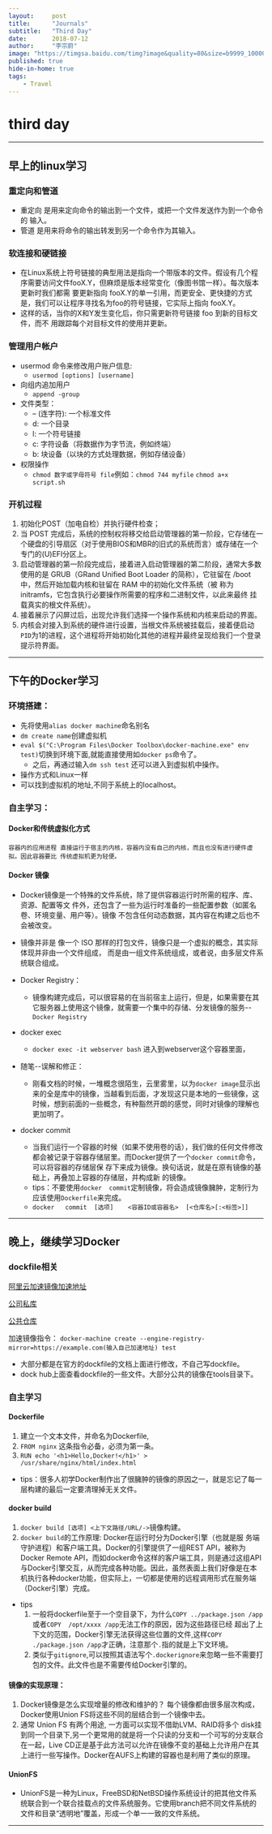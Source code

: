 ```yaml
---
layout:     post
title:      "Journals"
subtitle:   "Third Day"
date:       2018-07-12
author:     "李宗蔚"
image: "https://timgsa.baidu.com/timg?image&quality=80&size=b9999_10000&sec=1531489044019&di=6b3fc4f202a03f16bfb64dfbef9c1b86&imgtype=0&src=http%3A%2F%2Fattachments.gfan.com%2Fforum%2F201507%2F02%2F163646ll9v2xn0tjz92hrb.jpg"
published: true
hide-in-home: true
tags:
    - Travel
---
```


third day
=

-------------------------------------------

## 早上的linux学习

### 重定向和管道
* 重定向 是用来定向命令的输出到一个文件，或把一个文件发送作为到一个命令的 输入。
* 管道 是用来将命令的输出转发到另一个命令作为其输入。

### 软连接和硬链接
* 在Linux系统上符号链接的典型用法是指向一个带版本的文件。假设有几个程序需要访问文件fooX.Y，但麻烦是版本经常变化（像图书馆一样）。每次版本更新时我们都需 要更新指向 fooX.Y的单一引用，而更安全、更快捷的方式是，我们可以让程序寻找名为foo的符号链接，它实际上指向 fooX.Y。
* 这样的话，当你的X和Y发生变化后，你只需更新符号链接 foo 到新的目标文件，而不 用跟踪每个对目标文件的使用并更新。

### 管理用户帐户
* usermod 命令来修改用户账户信息:
    * `usermod [options] [username]`
* 向组内追加用户
    * `append -group` 
* 文件类型：
    * – (连字符): 一个标准文件
    * d: 一个目录
    * l: 一个符号链接
    * c: 字符设备（将数据作为字节流，例如终端）
    * b: 块设备（以块的方式处理数据，例如存储设备）
* 权限操作
    * `chmod 数字或字母符号 file`例如：`chmod 744 myfile` `chmod a+x script.sh`

### 开机过程
1. 初始化POST（加电自检）并执行硬件检查；
2. 当 POST 完成后，系统的控制权将移交给启动管理器的第一阶段，它存储在一个硬盘的引导扇区（对于使用BIOS和MBR的旧式的系统而言）或存储在一个专门的(U)EFI分区上。 
3. 启动管理器的第一阶段完成后，接着进入启动管理器的第二阶段，通常大多数使用的是 GRUB（GRand Unified Boot Loader 的简称），它驻留在 /boot 中，然后开始加载内核和驻留在 RAM 中的初始化文件系统（被 称为 initramfs，它包含执行必要操作所需要的程序和二进制文件，以此来最终 挂载真实的根文件系统）。 
4. 接着展示了闪屏过后，出现允许我们选择一个操作系统和内核来启动的界面。
5. 内核会对接入到系统的硬件进行设置，当根文件系统被挂载后，接着便启动`PID`为1的进程，这个进程将开始初始化其他的进程并最终呈现给我们一个登录提示符界面。

-------------------------------------------

## 下午的Docker学习
### 环境搭建：
* 先将使用`alias docker machine`命名别名
* `dm create name`创建虚拟机
* `eval $("C:\Program Files\Docker Toolbox\docker-machine.exe" env test)`切换到环境下面,就能直接使用如`docker ps`命令了。
    * 之后，再通过输入`dm ssh test` 还可以进入到虚拟机中操作。
* 操作方式和Linux一样
* 可以找到虚拟机的地址,不同于系统上的localhost。

### 自主学习：
#### Docker和传统虚拟化方式
    容器内的应用进程 直接运行于宿主的内核，容器内没有自己的内核，而且也没有进行硬件虚拟。因此容器要比 传统虚拟机更为轻便。

#### Docker 镜像 
* Docker镜像是一个特殊的文件系统，除了提供容器运行时所需的程序、库、资源、配置等文 件外，还包含了一些为运行时准备的一些配置参数（如匿名卷、环境变量、用户等）。镜像 不包含任何动态数据，其内容在构建之后也不会被改变。

* 镜像并非是 像一个	ISO	那样的打包文件，镜像只是一个虚拟的概念，其实际体现并非由一个文件组成， 而是由一组文件系统组成，或者说，由多层文件系统联合组成。

* Docker Registry：
    * 镜像构建完成后，可以很容易的在当前宿主上运行，但是，如果需要在其它服务器上使用这个镜像，就需要一个集中的存储、分发镜像的服务--`Docker Registry`

* 	docker exec
    * `docker exec -it webserver bash` 进入到webserver这个容器里面，

* 随笔--误解和修正：
    * 刚看文档的时候，一堆概念很陌生，云里雾里，以为`docker image`显示出来的全是库中的镜像，当越看到后面，才发现这只是本地的一些镜像，这时候，想到前面的一些概念，有种豁然开朗的感觉，同时对镜像的理解也更加明了。

* docker commit
    * 当我们运行一个容器的时候（如果不使用卷的话），我们做的任何文件修改都会被记录于容器存储层里。而Docker提供了一个`docker	commit`命令，可以将容器的存储层保 存下来成为镜像。换句话说，就是在原有镜像的基础上，再叠加上容器的存储层，并构成新 的镜像。
    * tips：不要使用`docker	commit`定制镜像，将会造成镜像臃肿，定制行为应该使用`Dockerfile`来完成。
    * `docker	commit	[选项]	<容器ID或容器名>	[<仓库名>[:<标签>]]`

-------------------------------------------

## 晚上，继续学习Docker

### dockfile相关

[阿里云加速镜像加速地址][1]

[公司私库][2]

[公共仓库][3]

加速镜像指令：
`docker-machine create --engine-registry-mirror=https://example.com(输入自己加速地址) test`

[1]: https://cr.console.aliyun.com/#/accelerator
[2]: https://registry.saas.hand-china.com
[3]: https://hub.docker.com/

* 大部分都是在官方的dockfile的文档上面进行修改，不自己写dockfile。
* dock hub上面查看dockfile的一些文件。大部分公共的镜像在tools目录下。

### 自主学习

#### Dockerfile
1. 建立一个文本文件，并命名为Dockerfile,
2. `FROM nginx` 这条指令必备，必须为第一条。
3. `RUN echo '<h1>Hello,Docker!</h1>' >	/usr/share/nginx/html/index.html`

* tips：很多人初学Docker制作出了很臃肿的镜像的原因之一，就是忘记了每一层构建的最后一定要清理掉无关文件。

#### docker build
1. `docker build [选项] <上下文路径/URL/->`镜像构建。
2. `docker build`的工作原理:
        Docker在运行时分为Docker引擎（也就是服 务端守护进程）和客户端工具。Docker的引擎提供了一组REST API，被称为Docker Remote API，而如docker命令这样的客户端工具，则是通过这组API与Docker引擎交互，从而完成各种功能。因此，虽然表面上我们好像是在本机执行各种docker功能，但实际上，一切都是使用的远程调用形式在服务端（Docker引擎）完成。
* tips
    1. 一般将dockerfile至于一个空目录下，为什么`COPY ../package.json /app`或者`COPY	/opt/xxxx /app`无法工作的原因，因为这些路径已经 超出了上下文的范围，Docker引擎无法获得这些位置的文件,这样`COPY ./package.json /app`才正确，注意那个`.`指的就是上下文环境。
    2. 类似于`gitignore`,可以按照其语法写个`.dockerignore`来忽略一些不需要打包的文件。此文件也是不需要传给Docker引擎的。

#### 镜像的实现原理：
1. Docker镜像是怎么实现增量的修改和维护的？ 每个镜像都由很多层次构成，Docker使用Union FS将这些不同的层结合到一个镜像中去。
2. 通常 Union FS 有两个用途, 一方面可以实现不借助LVM、RAID将多个 disk挂到同一个目录下,另一个更常用的就是将一个只读的分支和一个可写的分支联合在一起，Live CD正是基于此方法可以允许在镜像不变的基础上允许用户在其上进行一些写操作。Docker在AUFS上构建的容器也是利用了类似的原理。
#### UnionFS
* UnionFS是一种为Linux，FreeBSD和NetBSD操作系统设计的把其他文件系统联合到一个联合挂载点的文件系统服务。它使用branch把不同文件系统的文件和目录“透明地”覆盖，形成一个单一一致的文件系统。


-------------------------------------------